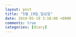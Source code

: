 ```yaml
---
layout: post
title: "5월_19일_일요일"
date: 2019-05-19 3:18:00 +0900
comments: true 
categories: [diary] 
---
```

